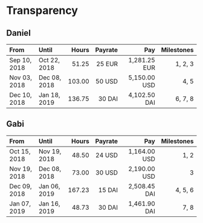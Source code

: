 # Transparency

## Daniel

| From         | Until        | Hours  | Payrate | Pay          | Milestones |
|:-            |:-            |      -:|       -:|            -:|          -:|
| Sep 10, 2018 | Oct 22, 2018 | 51.25  | 25 EUR  | 1,281.25 EUR | 1, 2, 3    |
| Nov 03, 2018 | Dec 08, 2018 | 103.00 | 50 USD  | 5,150.00 USD | 4, 5       |
| Dec 10, 2018 | Jan 18, 2019 | 136.75 | 30 DAI  | 4,102.50 DAI | 6, 7, 8    |

<!-- TODO unpaid milestone february-->

## Gabi

| From         | Until        | Hours  | Payrate | Pay          | Milestones |
|:-            |:-            |      -:|       -:|            -:|          -:|
| Oct 15, 2018 | Nov 19, 2018 | 48.50  | 24 USD  | 1,164.00 USD | 1, 2       |
| Nov 19, 2018 | Dec 08, 2018 | 73.00  | 30 USD  | 2,190.00 USD | 3          |
| Dec 09, 2018 | Jan 06, 2019 | 167.23 | 15 DAI  | 2,508.45 DAI | 4, 5, 6    |
| Jan 07, 2019 | Jan 16, 2019 | 48.73  | 30 DAI  | 1,461.90 DAI | 7, 8       |

<!-- TODO unpaid milestone february-->
